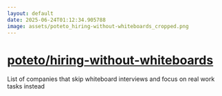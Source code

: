```yaml
---
layout: default
date: 2025-06-24T01:12:34.905788
image: assets/poteto_hiring-without-whiteboards_cropped.png
---
```


# [poteto/hiring-without-whiteboards](https://github.com/poteto/hiring-without-whiteboards)

List of companies that skip whiteboard interviews and focus on real work tasks instead
